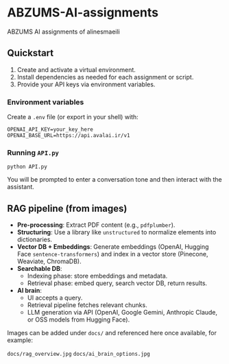 # ABZUMS-AI-assignments
ABZUMS AI assignments of alinesmaeili

## Quickstart

1. Create and activate a virtual environment.
2. Install dependencies as needed for each assignment or script.
3. Provide your API keys via environment variables.

### Environment variables

Create a `.env` file (or export in your shell) with:

```
OPENAI_API_KEY=your_key_here
OPENAI_BASE_URL=https://api.avalai.ir/v1
```

### Running `API.py`

```
python API.py
```

You will be prompted to enter a conversation tone and then interact with the assistant.

## RAG pipeline (from images)

- **Pre-processing**: Extract PDF content (e.g., `pdfplumber`).
- **Structuring**: Use a library like `unstructured` to normalize elements into dictionaries.
- **Vector DB + Embeddings**: Generate embeddings (OpenAI, Hugging Face `sentence-transformers`) and index in a vector store (Pinecone, Weaviate, ChromaDB).
- **Searchable DB**:
  - Indexing phase: store embeddings and metadata.
  - Retrieval phase: embed query, search vector DB, return results.
- **AI brain**:
  - UI accepts a query.
  - Retrieval pipeline fetches relevant chunks.
  - LLM generation via API (OpenAI, Google Gemini, Anthropic Claude, or OSS models from Hugging Face).

Images can be added under `docs/` and referenced here once available, for example:

`docs/rag_overview.jpg`
`docs/ai_brain_options.jpg` 
